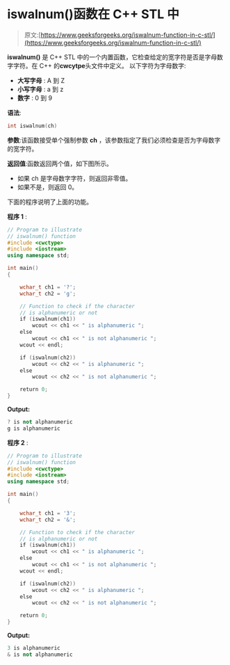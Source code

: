 # iswalnum()函数在 C++ STL 中

> 原文:[https://www.geeksforgeeks.org/iswalnum-function-in-c-stl/](https://www.geeksforgeeks.org/iswalnum-function-in-c-stl/)

**iswalnum()** 是 C++ STL 中的一个内置函数，它检查给定的宽字符是否是字母数字字符。在 C++ 的**cwcytpe**头文件中定义。
以下字符为字母数字:

*   **大写字母** : A 到 Z
*   **小写字母** : a 到 z
*   **数字** : 0 到 9

**语法**:

```cpp
int iswalnum(ch)
```

**参数**:该函数接受单个强制参数 **ch** ，该参数指定了我们必须检查是否为字母数字的宽字符。

**返回值**:函数返回两个值，如下图所示。

*   如果 ch 是字母数字字符，则返回非零值。
*   如果不是，则返回 0。

下面的程序说明了上面的功能。

**程序 1** :

```cpp
// Program to illustrate
// iswalnum() function
#include <cwctype>
#include <iostream>
using namespace std;

int main()
{

    wchar_t ch1 = '?';
    wchar_t ch2 = 'g';

    // Function to check if the character
    // is alphanumeric or not
    if (iswalnum(ch1))
        wcout << ch1 << " is alphanumeric ";
    else
        wcout << ch1 << " is not alphanumeric ";
    wcout << endl;

    if (iswalnum(ch2))
        wcout << ch2 << " is alphanumeric ";
    else
        wcout << ch2 << " is not alphanumeric ";

    return 0;
}
```

**Output:**

```cpp
? is not alphanumeric 
g is alphanumeric

```

**程序 2** :

```cpp
// Program to illustrate
// iswalnum() function
#include <cwctype>
#include <iostream>
using namespace std;

int main()
{

    wchar_t ch1 = '3';
    wchar_t ch2 = '&';

    // Function to check if the character
    // is alphanumeric or not
    if (iswalnum(ch1))
        wcout << ch1 << " is alphanumeric ";
    else
        wcout << ch1 << " is not alphanumeric ";
    wcout << endl;

    if (iswalnum(ch2))
        wcout << ch2 << " is alphanumeric ";
    else
        wcout << ch2 << " is not alphanumeric ";

    return 0;
}
```

**Output:**

```cpp
3 is alphanumeric 
& is not alphanumeric

```